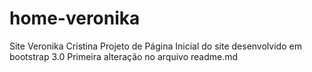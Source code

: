 # home-veronika
Site Veronika Cristina 
Projeto de Página Inicial do site desenvolvido em bootstrap 3.0
Primeira alteração no arquivo readme.md
